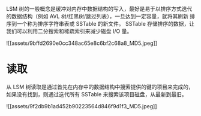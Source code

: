LSM 树的一般概念是缓冲对内存中数据结构的写入，最好是易于以排序方式迭代的数据结构（例如 AVL 树/红黑树/跳过列表），一旦达到一定容量，就将其刷新 排序到一个称为排序字符串表或 SSTable 的新文件。 SSTable 存储排序的数据，让我们可以利用二分搜索和稀疏索引来减少磁盘 I/O 量。

![[assets/9bffd2690e0cc348ac65e8c6bf2c68a8_MD5.jpeg]]

# 读取

从 LSM 树读取是通过首先在内存中的数据结构中搜索提供的键的项目来完成的，如果没有找到，则通过迭代所有 SSTable 来搜索该项目磁盘，从最新到最旧。

![[assets/9f2db9b1ad452b90223564d846f9d1f3_MD5.jpeg]]